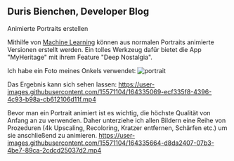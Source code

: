 ## Duris Bienchen, Developer Blog

Animierte Portraits erstellen

Mithilfe von [Machine Learning](https://de.wikipedia.org/wiki/Maschinelles_Lernen) können aus normalen Portraits animierte Versionen erstellt werden.
Ein tolles Werkzeug dafür bietet die App "MyHeritage" mit ihrem Feature "Deep Nostalgia". 

Ich habe ein Foto meines Onkels verwendet:
![portrait](https://user-images.githubusercontent.com/15571104/164335544-da5169cb-d28a-4999-a5e4-40cfc1ecc936.jpg)

Das Ergebnis kann sich sehen lassen:
https://user-images.githubusercontent.com/15571104/164335069-ecf335f8-4396-4c93-b98a-cb612106d11f.mp4


Bevor man ein Portrait animiert ist es wichtig, die höchste Qualität von Anfang an zu verwenden.
Daher unterziehe ich allen Bildern eine Reihe von Prozeduren (4k Upscaling, Recoloring, Kratzer entfernen, Schärfen etc.) um sie anschließend zu animieren.
https://user-images.githubusercontent.com/15571104/164335664-d8da2407-07b3-4be7-89ca-2cdcd25037d2.mp4

